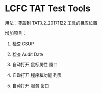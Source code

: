 # LCFC TAT Test Tools

用法：覆盖到 TAT3.2_20171122 工具的相应位置

增加项目：

  1. 检查 CSUP

  2. 检查 Audit Date

  3. 自动打开 鼠标属性 窗口

  4. 自动打开 程序和功能 列表

  5. 自动打开 服务 窗口
